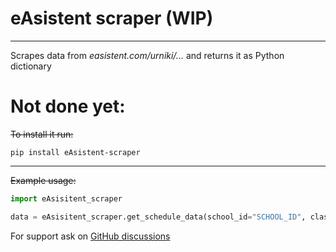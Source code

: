 # eAsistent scraper (WIP)
***
Scrapes data from *easistent.com/urniki/...* and returns it as Python dictionary

# Not done yet:
~~To install it run:~~

    pip install eAsistent-scraper

***
~~Example usage:~~

```python
import eAsisitent_scraper

data = eAsisitent_scraper.get_schedule_data(school_id="SCHOOL_ID", class_id="CLASS_ID")
```

For support ask on [GitHub discussions](https://github.com/PingWasFun/eAsistent-scraper/discussions/categories/general)

